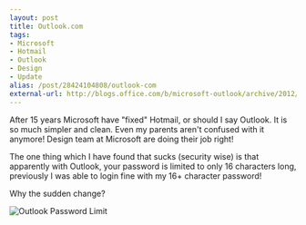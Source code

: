```yaml
---
layout: post
title: Outlook.com
tags:
- Microsoft
- Hotmail
- Outlook
- Design
- Update
alias: /post/28424104808/outlook-com
external-url: http://blogs.office.com/b/microsoft-outlook/archive/2012/07/31/introducing-outlook-com-modern-email-for-the-next-billion-mailboxes.aspx
---
```

After 15 years Microsoft have "fixed" Hotmail, or should I say Outlook. It is so much simpler and clean. Even my parents aren't confused with it anymore! Design team at Microsoft are doing their job right!

The one thing which I have found that sucks (security wise) is that apparently with Outlook, your password is limited to only 16 characters long, previously I was able to login fine with my 16+ character password!

Why the sudden change?

![Outlook Password Limit](http://static.tumblr.com/lf2jfef/7Qimaacck/1.png)

